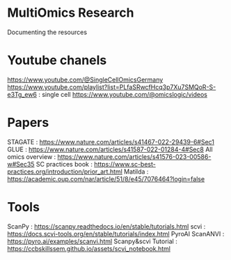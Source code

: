 # MultiOmics Research 

Documenting the resources

# Youtube chanels 
https://www.youtube.com/@SingleCellOmicsGermany
https://www.youtube.com/playlist?list=PLfaSRwcfHcq3p7Xu7SMQoR-S-e3Tg_ew6 : single cell
https://www.youtube.com/@omicslogic/videos

# Papers
STAGATE : https://www.nature.com/articles/s41467-022-29439-6#Sec1
GLUE : https://www.nature.com/articles/s41587-022-01284-4#Sec8
All omics overview : https://www.nature.com/articles/s41576-023-00586-w#Sec35
SC practices book : https://www.sc-best-practices.org/introduction/prior_art.html
Matilda : https://academic.oup.com/nar/article/51/8/e45/7076464?login=false

# Tools
ScanPy : https://scanpy.readthedocs.io/en/stable/tutorials.html
scvi : https://docs.scvi-tools.org/en/stable/tutorials/index.html
PyroAI ScanANVI : https://pyro.ai/examples/scanvi.html
Scanpy&scvi Tutorial : https://ccbskillssem.github.io/assets/scvi_notebook.html 
